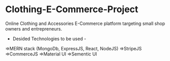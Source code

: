 # Clothing-E-Commerce-Project
Online Clothing and Accessories E-Commerce platform targeting small shop owners and entrepreneurs. 

* Desided Technologies to be used -

=>MERN stack (MongoDb, ExpressJS, React, NodeJS)
=>StripeJS
=>CommerceJS
=>Material UI
=>Sementic UI